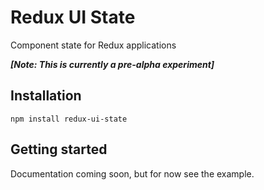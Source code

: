 # Redux UI State
Component state for Redux applications

***[Note: This is currently a pre-alpha experiment]***

## Installation
```
npm install redux-ui-state
```

## Getting started

Documentation coming soon, but for now see the example.
